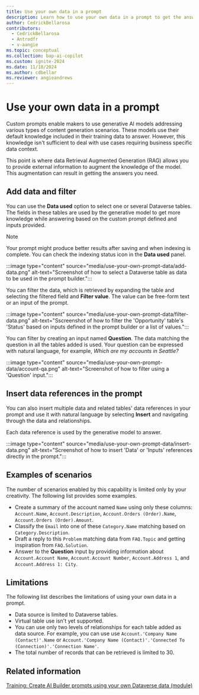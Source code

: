 ```yaml
---
title: Use your own data in a prompt
description: Learn how to use your own data in a prompt to get the answers you need.
author: CedrickBellarosa
contributors:
  - CedrickBellarosa
  - Antrodfr
  - v-aangie
ms.topic: conceptual
ms.collection: bap-ai-copilot
ms.custom: ignite-2024
ms.date: 11/18/2024
ms.author: cdbellar
ms.reviewer: angieandrews
---
```


# Use your own data in a prompt

Custom prompts enable makers to use generative AI models addressing various types of content generation scenarios. These models use their default knowledge included in their training data to answer. However, this knowledge isn't sufficient to deal with use cases requiring business specific data context.

This point is where data Retrieval Augmented Generation (RAG) allows you to provide external information to augment the knowledge of the model. This augmentation can result in getting the answers you need.

## Add data and filter

You can use the **Data used** option to select one or several Dataverse tables. The fields in these tables are used by the generative model to get more knowledge while answering based on the custom prompt defined and inputs provided.

> [!NOTE]
> Your prompt might produce better results after saving and when indexing is complete. You can check the indexing status icon in the **Data used** panel.

:::image type="content" source="media/use-your-own-prompt-data/add-data.png" alt-text="Screenshot of how to select a Dataverse table as data to be used in the prompt builder.":::

You can filter the data, which is retrieved by expanding the table and selecting the filtered field and **Filter value**. The value can be free-form text or an input of the prompt.

:::image type="content" source="media/use-your-own-prompt-data/filter-data.png" alt-text="Sscreenshot of how to filter the 'Opportunity' table's 'Status' based on inputs defined in the prompt builder or a list of values.":::

You can filter by creating an input named **Question**. The data matching the question in all the tables added is used. Your question can be expressed with natural language, for example, *Which are my accounts in Seattle?*

:::image type="content" source="media/use-your-own-prompt-data/account-qa.png" alt-text="Screenshot of how to filter using a 'Question' input.":::

## Insert data references in the prompt

You can also insert multiple data and related tables' data references in your prompt and use it with natural language by selecting **Insert** and navigating through the data and relationships.

Each data reference is used by the generative model to answer.

:::image type="content" source="media/use-your-own-prompt-data/insert-data.png" alt-text="Screenshot of how to insert 'Data' or 'Inputs' references directly in the prompt.":::

## Examples of scenarios

The number of scenarios enabled by this capability is limited only by your creativity. The following list provides some examples.

- Create a summary of the account named `Name` using only these columns: `Account.Name`, `Account.Description`, `Account.Orders (Order).Name`, `Account.Orders (Order).Amount`.
- Classify the `Email` into one of these `Category.Name` matching based on `Category.Description`.
- Draft a reply to this `Problem` matching data from `FAQ.Topic` and getting inspiration from `FAQ.Solution`.
- Answer to the **Question** input by providing information about `Account.Account Name`, `Account.Account Number`, `Account.Address 1`, and `Account.Address 1: City`.

## Limitations

The following list describes the limitations of using your own data in a prompt.

- Data source is limited to Dataverse tables.
- Virtual table use isn't yet supported.
- You can use only two levels of relationships for each table added as data source.
    For example, you can use use `Account.'Company Name (Contact)'.Name` or `Account.'Company Name (Contact)'.'Connected To (Connection)'.'Connection Name'`.
- The total number of records that can be retrieved is limited to 30.

## Related information

[Training: Create AI Builder prompts using your own Dataverse data (module)](/training/modules/ai-builder-grounded-prompts/)
